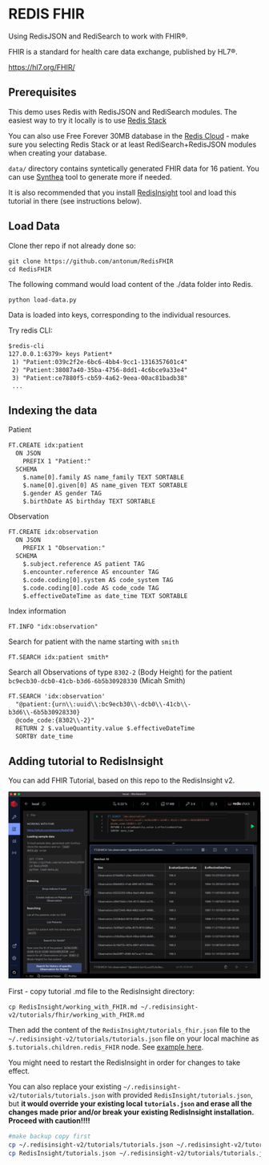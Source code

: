 # REDIS FHIR

Using RedisJSON and RediSearch to work with FHIR®.

FHIR is a standard for health care data exchange, published by HL7®. 

https://hl7.org/FHIR/

## Prerequisites

This demo uses Redis with RedisJSON and RediSearch modules. The easiest way to try it locally is to use [Redis Stack](https://redis.io/docs/stack/)

You can also use Free Forever 30MB database in the [Redis Cloud](https://app.redislabs.com/#/login) - make sure you selecting Redis Stack or at least RediSearch+RedisJSON modules when creating your database.

`data/` directory contains syntetically generated FHIR data for 16 patient. You can use [Synthea](https://github.com/synthetichealth/synthea) tool to generate more if needed.

It is also recommended that you install [RedisInsight](https://redis.com/redis-enterprise/redis-insight/) tool and load this tutorial in there (see instructions below).

## Load Data

Clone ther repo if not already done so:
```
git clone https://github.com/antonum/RedisFHIR
cd RedisFHIR
``` 
The following command would load content of the ./data folder into Redis.
```
python load-data.py
```

Data is loaded into keys, corresponding to the individual resources.

Try redis CLI:
```
$redis-cli
127.0.0.1:6379> keys Patient*
 1) "Patient:039c2f2e-6bc6-4bb4-9cc1-1316357601c4"
 2) "Patient:38087a40-35ba-4756-8dd1-4c6bce9a33e4"
 3) "Patient:ce7880f5-cb59-4a62-9eea-00ac81badb38"
 ...
```
## Indexing the data

Patient
```
FT.CREATE idx:patient 
  ON JSON
    PREFIX 1 "Patient:"
  SCHEMA
    $.name[0].family AS name_family TEXT SORTABLE
    $.name[0].given[0] AS name_given TEXT SORTABLE
    $.gender AS gender TAG
    $.birthDate AS birthday TEXT SORTABLE
```

Observation
```
FT.CREATE idx:observation  
  ON JSON
    PREFIX 1 "Observation:"
  SCHEMA
    $.subject.reference AS patient TAG
    $.encounter.reference AS encounter TAG
    $.code.coding[0].system AS code_system TAG
    $.code.coding[0].code AS code_code TAG
    $.effectiveDateTime as date_time TEXT SORTABLE
```
Index information
```
FT.INFO "idx:observation"
```
Search for patient with the name starting with `smith`
```
FT.SEARCH idx:patient smith*
```

Search all Observations of type `8302-2` (Body Height) for the patient
`bc9ecb30-dcb0-41cb-b3d6-6b5b30928330` (Micah Smith)
```
FT.SEARCH 'idx:observation' 
  "@patient:{urn\\:uuid\\:bc9ecb30\\-dcb0\\-41cb\\-b3d6\\-6b5b30928330} 
  @code_code:{8302\\-2}" 
  RETURN 2 $.valueQuantity.value $.effectiveDateTime
  SORTBY date_time
```

## Adding tutorial to RedisInsight

You can add FHIR Tutorial, based on this repo to the RedisInsight v2.

![RedisInsight FHIR Tutorial](RedisInsight/RedisInsight.png)

First - copy tutorial .md file to the RedisInsight directory:
```
cp RedisInsight/working_with_FHIR.md ~/.redisinsight-v2/tutorials/fhir/working_with_FHIR.md
```
Then add the content of the `RedisInsight/tutorials_fhir.json` file to the `~/.redisinsight-v2/tutorials/tutorials.json` file on your local machine as `$.tutorials.children.redis_FHIR` node. See [example here](RedisInsight/tutorials_json.png).

You might need to restart the RedisInsight in order for changes to take effect.

You can also replace your existing `~/.redisinsight-v2/tutorials/tutorials.json` with provided `RedisInsight/tutorials.json`, but **it would override your existing local `tutorials.json` and erase all the changes made prior and/or break your existing RedisInsight installation. Proceed with caution!!!!**

```bash
#make backup copy first
cp ~/.redisinsight-v2/tutorials/tutorials.json ~/.redisinsight-v2/tutorials/tutorials.json.bak
cp RedisInsight/tutorials.json ~/.redisinsight-v2/tutorials/tutorials.json
```